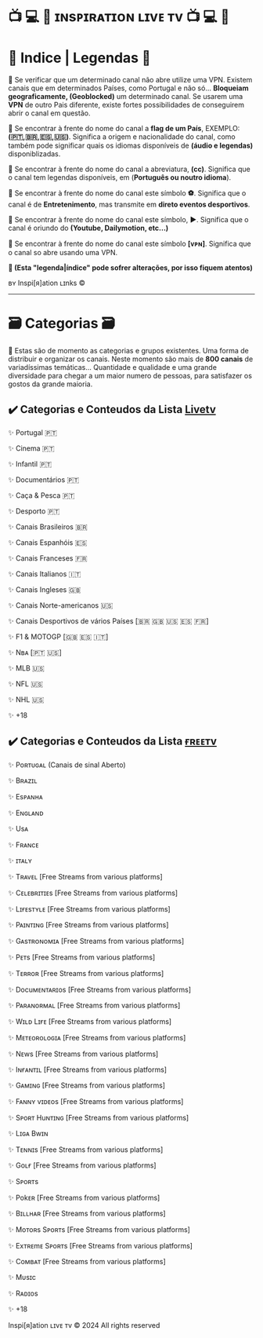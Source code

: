 
# 📺 💻 📱 ɪɴsᴘɪʀᴀᴛɪᴏɴ ʟɪvᴇ ᴛv 📺 💻 📱 


# 📝 Indice | Legendas 📝 


📌 Se verificar que um determinado canal não abre utilize uma VPN. Existem canais que em determinados Países, como Portugal e não só... <b>Bloqueiam geograficamente, (Geoblocked)</b> um determinado canal. Se usarem uma <b>VPN</b> de outro Pais diferente, existe fortes possibilidades de conseguirem abrir o canal em questão.

📌 Se encontrar à frente do nome do canal a <b>flag de um País</b>, EXEMPLO: <b>(🇵🇹,🇧🇷,🇪🇸,🇺🇸)</b>. Significa a origem e nacionalidade do canal, como também pode significar quais os idiomas  disponíveis de <b>(áudio e legendas)</b> disponiblizadas.

📌 Se encontrar à frente do nome do canal a abreviatura, <b>(cc)</b>. Significa que o canal tem legendas disponíveis, em (<b>Português ou noutro idioma</b>).

📌 Se encontrar à frente do nome do canal este símbolo <b>⚽️</b>. Significa que o canal é de <b>Entretenimento</b>, mas transmite em <b>direto eventos desportivos</b>.

📌 Se encontrar à frente do nome do canal este símbolo, <b>▶️</b>. Significa que o canal é oriundo do <b>(Youtube, Dailymotion, etc...)</b>

📌 Se encontrar à frente do nome do canal este símbolo <b>[ᴠᴘɴ]</b>. Significa que o canal so abre usando uma VPN.

<b>📢 (Esta "legenda|índice" pode sofrer alterações, por isso fiquem atentos)</b>

ʙʏ Inspi[я]ation ʟɪnks ©

---

# 🗃️ Categorias 🗃️ 

📢 Estas são de momento as categorias e grupos existentes. Uma forma de distribuir e organizar os canais. Neste momento são mais de <b>800 canais</b> de variadíssimas temáticas... Quantidade e qualidade e uma grande diversidade para chegar a um maior numero de pessoas, para satisfazer os gostos da grande maioria.


## ✔️ Categorias e Conteudos da Lista [Livetv](https://raw.githubusercontent.com/inspirationlinks/m3u/refs/heads/live/Lista%20Canais%20LIVETV)


✨ Portugal 🇵🇹

✨ Cinema 🇵🇹

✨ Infantil 🇵🇹

✨ Documentários 🇵🇹

✨ Caça & Pesca 🇵🇹

✨ Desporto 🇵🇹

✨ Canais Brasileiros 🇧🇷

✨ Canais Espanhóis 🇪🇸

✨ Canais Franceses 🇫🇷

✨ Canais Italianos 🇮🇹

✨ Canais Ingleses 🇬🇧

✨ Canais Norte-americanos 🇺🇸

✨ Canais Desportivos de vários Países [🇧🇷 🇬🇧 🇺🇸 🇪🇸 🇫🇷]

✨ F1 & MOTOGP [🇬🇧 🇪🇸 🇮🇹]

✨ Nʙᴀ [🇵🇹 🇺🇸]

✨ MLB 🇺🇸

✨ NFL 🇺🇸

✨ NHL 🇺🇸

✨ +18


## ✔️ Categorias e Conteudos da Lista [ғʀᴇᴇᴛv](https://raw.githubusercontent.com/inspirationlinks/m3u/refs/heads/live/Lista%20Canais%20FREETV) 


✨ Poʀᴛᴜɢᴀʟ (Canais de sinal Aberto)

✨ Bʀᴀzɪʟ 

✨ Esᴘᴀɴʜᴀ 

✨ Eɴɢʟᴀɴᴅ 

✨ Usᴀ 

✨ Fʀᴀɴcᴇ 

✨ ɪᴛᴀʟʏ

✨ Tʀᴀvᴇʟ [Free Streams from various platforms]

✨ Cᴇʟᴇʙʀɪᴛɪᴇs [Free Streams from various platforms]

✨ Lɪғᴇsᴛʏʟᴇ [Free Streams from various platforms]

✨ Pᴀɪɴᴛɪɴɢ [Free Streams from various platforms]

✨ Gᴀsᴛʀᴏɴoᴍɪᴀ [Free Streams from various platforms]

✨ Pᴇᴛs [Free Streams from various platforms]

✨ Tᴇʀʀoʀ [Free Streams from various platforms]

✨ Docuᴍᴇɴᴛᴀʀɪos [Free Streams from various platforms]

✨ Pᴀʀᴀɴoʀᴍᴀʟ [Free Streams from various platforms]

✨ Wɪʟᴅ Lɪғᴇ [Free Streams from various platforms]

✨ Mᴇᴛᴇoʀoʟoɢɪᴀ [Free Streams from various platforms]

✨ Nᴇws [Free Streams from various platforms]

✨ Iɴғᴀɴᴛɪʟ [Free Streams from various platforms] 

✨ Gᴀᴍɪɴɢ [Free Streams from various platforms]

✨ Fᴀɴɴʏ vɪᴅᴇos [Free Streams from various platforms]

✨ Sᴘoʀᴛ Huɴᴛɪɴɢ [Free Streams from various platforms]

✨ Lɪɢᴀ Bwɪɴ 

✨ Tᴇɴɴɪs [Free Streams from various platforms]

✨ Goʟғ [Free Streams from various platforms]

✨ Sᴘoʀᴛs

✨ Pokᴇʀ [Free Streams from various platforms]

✨ Bɪʟʟнᴀʀ [Free Streams from various platforms]

✨ Moᴛoʀs Sᴘoʀᴛs [Free Streams from various platforms]

✨ Exᴛʀᴇmᴇ Sᴘoʀᴛs [Free Streams from various platforms]

✨ Coᴍʙᴀᴛ [Free Streams from various platforms]

✨ Mυsɪc 

✨ Rᴀᴅɪos 

✨ +18

Inspi[я]ation ʟɪvᴇ ᴛv © 2024 All rights reserved
